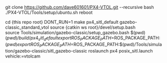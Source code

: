 git clone https://github.com/dave601601/PX4-VTOL.git --recursive
bash ./PX4-VTOL/Tools/setup/ubuntu.sh
reboot


cd {this repo root}
DONT_RUN=1 make px4_sitl_default gazebo-classic_standard_vtol
source {catkin ws root}/devel/setup.bash   
source Tools/simulation/gazebo-classic/setup_gazebo.bash $(pwd) $(pwd)/build/px4_sitl_default
export ROS_PACKAGE_PATH=$ROS_PACKAGE_PATH:$(pwd)
export ROS_PACKAGE_PATH=$ROS_PACKAGE_PATH:$(pwd)/Tools/simulation/gazebo-classic/sitl_gazebo-classic
roslaunch px4 posix_sitl.launch vehicle:=vtolcam
